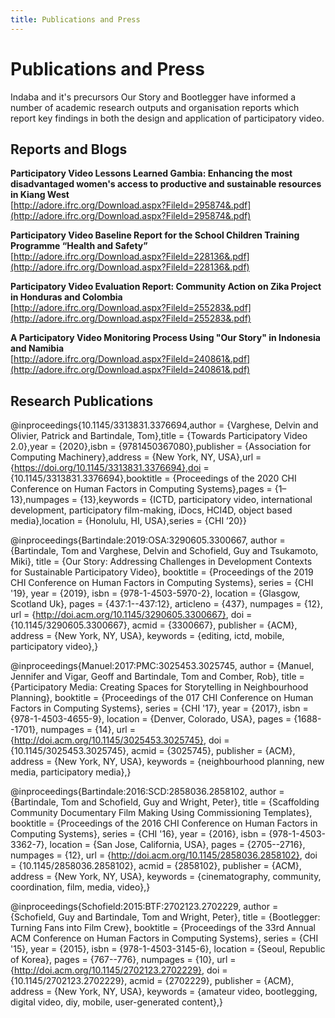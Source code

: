 ```yaml
---
title: Publications and Press
---
```


# Publications and Press

<ClientOnly>

<Leader>

Indaba and it's precursors Our Story and Bootlegger have informed a number of academic research outputs and organisation reports which report key findings in both the design and application of participatory video.

</Leader>

</ClientOnly>

## Reports and Blogs

**Participatory Video Lessons Learned Gambia: Enhancing the most disadvantaged women's access to productive and sustainable resources in Kiang West** \
[http://adore.ifrc.org/Download.aspx?FileId=295874&.pdf](http://adore.ifrc.org/Download.aspx?FileId=295874&.pdf)

**Participatory Video Baseline Report for the School Children Training Programme “Health and Safety”** \
[http://adore.ifrc.org/Download.aspx?FileId=228136&.pdf](http://adore.ifrc.org/Download.aspx?FileId=228136&.pdf)

**Participatory Video Evaluation Report: Community Action on Zika Project in Honduras and Colombia** \
[http://adore.ifrc.org/Download.aspx?FileId=255283&.pdf](http://adore.ifrc.org/Download.aspx?FileId=255283&.pdf)

**A Participatory Video Monitoring Process Using "Our Story" in Indonesia and Namibia** \
[http://adore.ifrc.org/Download.aspx?FileId=240861&.pdf](http://adore.ifrc.org/Download.aspx?FileId=240861&.pdf)

## Research Publications

<ClientOnly>

<Citation>

@inproceedings{10.1145/3313831.3376694,author = {Varghese, Delvin and Olivier, Patrick and Bartindale, Tom},title = {Towards Participatory Video 2.0},year = {2020},isbn = {9781450367080},publisher = {Association for Computing Machinery},address = {New York, NY, USA},url = {https://doi.org/10.1145/3313831.3376694},doi = {10.1145/3313831.3376694},booktitle = {Proceedings of the 2020 CHI Conference on Human Factors in Computing Systems},pages = {1–13},numpages = {13},keywords = {ICTD, participatory video, international development, participatory film-making, iDocs, HCI4D, object based media},location = {Honolulu, HI, USA},series = {CHI ’20}}  

</Citation>

<Citation>

@inproceedings{Bartindale:2019:OSA:3290605.3300667, author = {Bartindale, Tom and Varghese, Delvin and Schofield, Guy and Tsukamoto, Miki}, title = {Our Story: Addressing Challenges in Development Contexts for Sustainable Participatory Video}, booktitle = {Proceedings of the 2019 CHI Conference on Human Factors in Computing Systems}, series = {CHI '19}, year = {2019}, isbn = {978-1-4503-5970-2}, location = {Glasgow, Scotland Uk}, pages = {437:1--437:12}, articleno = {437}, numpages = {12}, url = {http://doi.acm.org/10.1145/3290605.3300667}, doi = {10.1145/3290605.3300667}, acmid = {3300667}, publisher = {ACM}, address = {New York, NY, USA}, keywords = {editing, ictd, mobile, participatory video},}

</Citation>

<Citation>

@inproceedings{Manuel:2017:PMC:3025453.3025745, author = {Manuel, Jennifer and Vigar, Geoff and Bartindale, Tom and Comber, Rob}, title = {Participatory Media: Creating Spaces for Storytelling in Neighbourhood Planning}, booktitle = {Proceedings of the 017 CHI Conference on Human Factors in Computing Systems}, series = {CHI '17}, year = {2017}, isbn = {978-1-4503-4655-9}, location = {Denver, Colorado, USA}, pages = {1688--1701}, numpages = {14}, url = {http://doi.acm.org/10.1145/3025453.3025745}, doi = {10.1145/3025453.3025745}, acmid = {3025745}, publisher = {ACM}, address = {New York, NY, USA}, keywords = {neighbourhood planning, new media, participatory media},}

</Citation>


<Citation>

@inproceedings{Bartindale:2016:SCD:2858036.2858102, author = {Bartindale, Tom and Schofield, Guy and Wright, Peter}, title = {Scaffolding Community Documentary Film Making Using Commissioning Templates}, booktitle = {Proceedings of the 2016 CHI Conference on Human Factors in Computing Systems}, series = {CHI '16}, year = {2016}, isbn = {978-1-4503-3362-7}, location = {San Jose, California, USA}, pages = {2705--2716}, numpages = {12}, url = {http://doi.acm.org/10.1145/2858036.2858102}, doi = {10.1145/2858036.2858102}, acmid = {2858102}, publisher = {ACM}, address = {New York, NY, USA}, keywords = {cinematography, community, coordination, film, media, video},} 

</Citation>

<Citation>

@inproceedings{Schofield:2015:BTF:2702123.2702229, author = {Schofield, Guy and Bartindale, Tom and Wright, Peter}, title = {Bootlegger: Turning Fans into Film Crew}, booktitle = {Proceedings of the 33rd Annual ACM Conference on Human Factors in Computing Systems}, series = {CHI '15}, year = {2015}, isbn = {978-1-4503-3145-6}, location = {Seoul, Republic of Korea}, pages = {767--776}, numpages = {10}, url = {http://doi.acm.org/10.1145/2702123.2702229}, doi = {10.1145/2702123.2702229}, acmid = {2702229}, publisher = {ACM}, address = {New York, NY, USA}, keywords = {amateur video, bootlegging, digital video, diy, mobile, user-generated content},}

</Citation>

</ClientOnly>